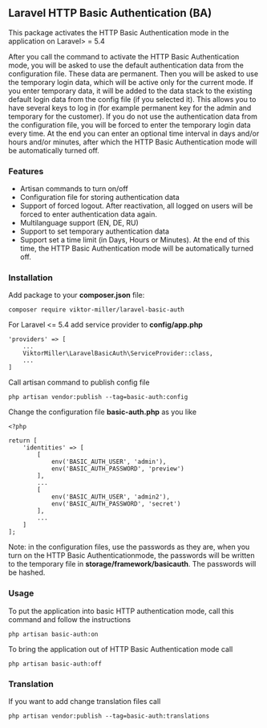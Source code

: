 ## Laravel HTTP Basic Authentication (BA) ##

This package activates the HTTP Basic Authentication mode in the application on Laravel> = 5.4

After you call the command to activate the HTTP Basic Authentication mode, you will be asked to use the default authentication data from the configuration file. These data are permanent. Then you will be asked to use the temporary login data, which will be active only for the current mode. If you enter temporary data, it will be added to the data stack to the existing default login data from the config file (if you selected it). This allows you to have several keys to log in (for example permanent key for the admin and temporary for the customer).
If you do not use the authentication data from the configuration file, you will be forced to enter the temporary login data every time.
At the end you can enter an optional time interval in days and/or hours and/or minutes, after which the HTTP Basic Authentication mode will be automatically turned off.

### Features ###

- Artisan commands to turn on/off
- Configuration file for storing authentication data
- Support of forced logout. After reactivation, all logged on users will be forced to enter authentication data again.
- Multilanguage support (EN, DE, RU)
- Support to set temporary authentication data
- Support set a time limit (in Days, Hours or Minutes). At the end of this time, the HTTP Basic Authentication mode will be automatically turned off.

### Installation ###

Add package to your **composer.json** file:

    composer require viktor-miller/laravel-basic-auth

For Laravel <= 5.4 add service provider to **config/app.php**

    'providers' => [
   	    ...
      	ViktorMiller\LaravelBasicAuth\ServiceProvider::class,
      	...
    ]

Call artisan command to publish config file

    php artisan vendor:publish --tag=basic-auth:config

Change the configuration file **basic-auth.php** as you like

    <?php

	return [
        'identities' => [
    		[
                env('BASIC_AUTH_USER', 'admin'),
                env('BASIC_AUTH_PASSWORD', 'preview')
    		],
    		...
    		[
                env('BASIC_AUTH_USER', 'admin2'),
                env('BASIC_AUTH_PASSWORD', 'secret')
    		],
    		...
        ]
	];

Note: in the configuration files, use the passwords as they are, when you turn on the HTTP Basic Authenticationmode, the passwords will be written to the temporary file in **storage/framework/basicauth**. The passwords will be hashed.

### Usage ###

To put the application into basic HTTP authentication mode, call this command and follow the instructions

    php artisan basic-auth:on

To bring the application out of HTTP Basic Authentication mode call

    php artisan basic-auth:off

### Translation ###

If you want to add change translation files call

    php artisan vendor:publish --tag=basic-auth:translations
